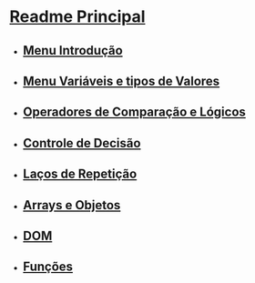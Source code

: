 

# [Readme Principal](../README.md)

- ## [Menu Introdução](introducao/menu-introducao.md)

- ## [Menu Variáveis e tipos de Valores](variaveis_tipos-valores/menu_variaveis-valores.md)

- ## [Operadores de Comparação e Lógicos](operadores-comparacao-logicos/menu-operadores_logicos_comparacao.md)

- ## [Controle de Decisão](Controle-decisao/menu_controle-decisao.md)

- ## [Laços de Repetição](Lacos-Repeticao/menu_lacos-repeticao.md)

- ## [Arrays e Objetos](Arrays-Objetos/menu_arrays-objetos.md)

- ## [DOM](DOM/menu-dom.md)

- ## [Funções](Funcoes/menu-funcoes.md)